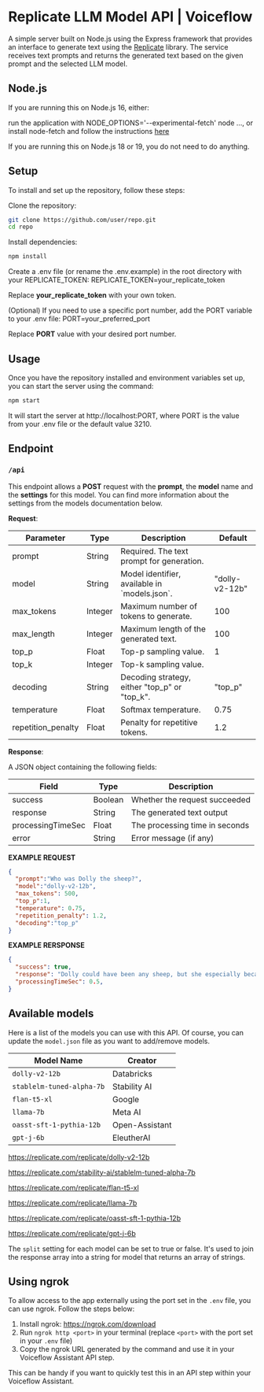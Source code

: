 # Replicate LLM Model API | Voiceflow

A simple server built on Node.js using the Express framework that provides an interface to generate text using the [Replicate](https://replicate.com/) library.
The service receives text prompts and returns the generated text based on the given prompt and the selected LLM model.


## Node.js
If you are running this on Node.js 16, either:

run the application with NODE_OPTIONS='--experimental-fetch' node ..., or
install node-fetch and follow the instructions <a href="https://github.com/node-fetch/node-fetch#providing-global-access" target="_blank" rel="noopener noreferrer">here</a>

If you are running this on Node.js 18 or 19, you do not need to do anything.


## Setup

To install and set up the repository, follow these steps:

Clone the repository:

```bash
git clone https://github.com/user/repo.git
cd repo
```

Install dependencies:

```bash
npm install
```

Create a .env file (or rename the .env.example) in the root directory with your REPLICATE_TOKEN:
REPLICATE_TOKEN=your_replicate_token

Replace **your_replicate_token** with your own token.

(Optional) If you need to use a specific port number, add the PORT variable to your .env file:
PORT=your_preferred_port

Replace **PORT** value with your desired port number.


## Usage

Once you have the repository installed and environment variables set up, you can start the server using the command:

```bash
npm start
```

It will start the server at http://localhost:PORT, where PORT is the value from your .env file or the default value 3210.


## Endpoint

### `/api`

This endpoint allows a **POST** request with the **prompt**, the **model** name and the **settings** for this model.
You can find more information about the settings from the models documentation below.

**Request**:

| Parameter          | Type    | Description                                       | Default                    |
| ------------------ | ------- | ------------------------------------------------- | -------------------------- |
| prompt             | String  | Required. The text prompt for generation.        |                            |
| model              | String  | Model identifier, available in \`models.json\`.    | "dolly-v2-12b"             |
| max_tokens         | Integer | Maximum number of tokens to generate.            | 100                        |
| max_length         | Integer | Maximum length of the generated text.            | 100                        |
| top_p              | Float   | Top-p sampling value.                             | 1                          |
| top_k              | Integer | Top-k sampling value.                             |                            |
| decoding           | String  | Decoding strategy, either "top_p" or "top_k".    | "top_p"                    |
| temperature        | Float   | Softmax temperature.                              | 0.75                       |
| repetition_penalty | Float   | Penalty for repetitive tokens.                   | 1.2                         |

**Response**:

A JSON object containing the following fields:

| Field     | Type    | Description                  |
| --------- | ------- | ---------------------------- |
| success   | Boolean | Whether the request succeeded |
| response  | String  | The generated text output     |
| processingTimeSec  | Float  | The processing time in seconds     |
| error     | String  | Error message (if any)        |

**EXAMPLE REQUEST**
```json
{
  "prompt":"Who was Dolly the sheep?",
  "model":"dolly-v2-12b",
  "max_tokens": 500,
  "top_p":1,
  "temperature": 0.75,
  "repetition_penalty": 1.2,
  "decoding":"top_p"
}
```

**EXAMPLE RERSPONSE**
```json
{
  "success": true,
  "response": "Dolly could have been any sheep, but she especially became famous because she was the first successfully cloned mammal\n\n",
  "processingTimeSec": 0.5,
}
```

## Available models

Here is a list of the models you can use with this API.
Of course, you can update the `model.json` file as you want to add/remove models.

| Model Name | Creator |
| --- | --- |
| `dolly-v2-12b` | Databricks |
| `stablelm-tuned-alpha-7b` | Stability AI |
| `flan-t5-xl` | Google |
| `llama-7b` | Meta AI |
| `oasst-sft-1-pythia-12b` | Open-Assistant |
| `gpt-j-6b` | EleutherAI |

https://replicate.com/replicate/dolly-v2-12b

https://replicate.com/stability-ai/stablelm-tuned-alpha-7b

https://replicate.com/replicate/flan-t5-xl

https://replicate.com/replicate/llama-7b

https://replicate.com/replicate/oasst-sft-1-pythia-12b

https://replicate.com/replicate/gpt-j-6b


The `split` setting for each model can be set to true or false. It's used to join the response array into a string for model that returns an array of strings.


## Using ngrok

To allow access to the app externally using the port set in the `.env` file, you can use ngrok. Follow the steps below:

1. Install ngrok: https://ngrok.com/download
2. Run `ngrok http <port>` in your terminal (replace `<port>` with the port set in your `.env` file)
3. Copy the ngrok URL generated by the command and use it in your Voiceflow Assistant API step.

This can be handy if you want to quickly test this in an API step within your Voiceflow Assistant.
